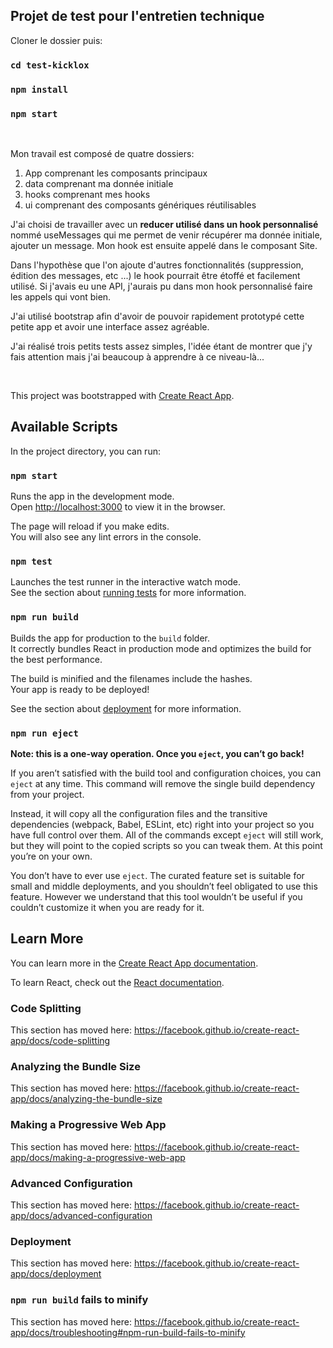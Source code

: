 ## Projet de test pour l'entretien technique

Cloner le dossier puis:

### `cd test-kicklox`

### `npm install`

### `npm start`

<br />

Mon travail est composé de quatre dossiers:

1. App comprenant les composants principaux
2. data comprenant ma donnée initiale
3. hooks comprenant mes hooks
4. ui comprenant des composants génériques réutilisables

J'ai choisi de travailler avec un **reducer utilisé dans un hook personnalisé** nommé useMessages qui me permet de venir récupérer ma donnée initiale, ajouter un message. Mon hook est ensuite appelé dans le composant Site.

Dans l'hypothèse que l'on ajoute d'autres fonctionnalités (suppression, édition des messages, etc ...) le hook pourrait être étoffé et facilement utilisé. Si j'avais eu une API, j'aurais pu dans mon hook personnalisé faire les appels qui vont bien.

J'ai utilisé bootstrap afin d'avoir de pouvoir rapidement prototypé cette petite app et avoir une interface assez agréable.

J'ai réalisé trois petits tests assez simples, l'idée étant de montrer que j'y fais attention mais j'ai beaucoup à apprendre à ce niveau-là...

<br />

This project was bootstrapped with [Create React App](https://github.com/facebook/create-react-app).

## Available Scripts

In the project directory, you can run:

### `npm start`

Runs the app in the development mode.<br />
Open [http://localhost:3000](http://localhost:3000) to view it in the browser.

The page will reload if you make edits.<br />
You will also see any lint errors in the console.

### `npm test`

Launches the test runner in the interactive watch mode.<br />
See the section about [running tests](https://facebook.github.io/create-react-app/docs/running-tests) for more information.

### `npm run build`

Builds the app for production to the `build` folder.<br />
It correctly bundles React in production mode and optimizes the build for the best performance.

The build is minified and the filenames include the hashes.<br />
Your app is ready to be deployed!

See the section about [deployment](https://facebook.github.io/create-react-app/docs/deployment) for more information.

### `npm run eject`

**Note: this is a one-way operation. Once you `eject`, you can’t go back!**

If you aren’t satisfied with the build tool and configuration choices, you can `eject` at any time. This command will remove the single build dependency from your project.

Instead, it will copy all the configuration files and the transitive dependencies (webpack, Babel, ESLint, etc) right into your project so you have full control over them. All of the commands except `eject` will still work, but they will point to the copied scripts so you can tweak them. At this point you’re on your own.

You don’t have to ever use `eject`. The curated feature set is suitable for small and middle deployments, and you shouldn’t feel obligated to use this feature. However we understand that this tool wouldn’t be useful if you couldn’t customize it when you are ready for it.

## Learn More

You can learn more in the [Create React App documentation](https://facebook.github.io/create-react-app/docs/getting-started).

To learn React, check out the [React documentation](https://reactjs.org/).

### Code Splitting

This section has moved here: https://facebook.github.io/create-react-app/docs/code-splitting

### Analyzing the Bundle Size

This section has moved here: https://facebook.github.io/create-react-app/docs/analyzing-the-bundle-size

### Making a Progressive Web App

This section has moved here: https://facebook.github.io/create-react-app/docs/making-a-progressive-web-app

### Advanced Configuration

This section has moved here: https://facebook.github.io/create-react-app/docs/advanced-configuration

### Deployment

This section has moved here: https://facebook.github.io/create-react-app/docs/deployment

### `npm run build` fails to minify

This section has moved here: https://facebook.github.io/create-react-app/docs/troubleshooting#npm-run-build-fails-to-minify
